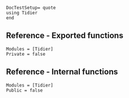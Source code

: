 ```@meta
DocTestSetup= quote
using Tidier
end
```

## Reference - Exported functions
```@autodocs
Modules = [Tidier]
Private = false
```

## Reference - Internal functions
```@autodocs
Modules = [Tidier]
Public = false
```
